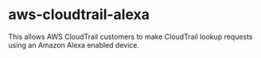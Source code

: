 # aws-cloudtrail-alexa
This allows AWS CloudTrail customers to make CloudTrail lookup requests using an Amazon Alexa enabled device. 
